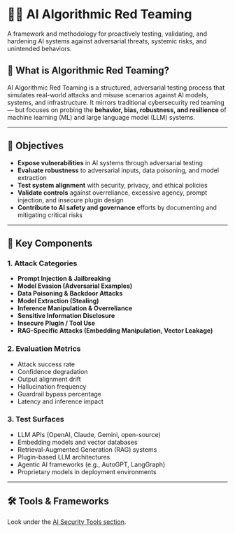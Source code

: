 # 🧠🔥 AI Algorithmic Red Teaming

A framework and methodology for proactively testing, validating, and hardening AI systems against adversarial threats, systemic risks, and unintended behaviors.

## 🚩 What is Algorithmic Red Teaming?

AI Algorithmic Red Teaming is a structured, adversarial testing process that simulates real-world attacks and misuse scenarios against AI models, systems, and infrastructure. It mirrors traditional cybersecurity red teaming — but focuses on probing the **behavior, bias, robustness, and resilience** of machine learning (ML) and large language model (LLM) systems.

---

## 🎯 Objectives

- **Expose vulnerabilities** in AI systems through adversarial testing
- **Evaluate robustness** to adversarial inputs, data poisoning, and model extraction
- **Test system alignment** with security, privacy, and ethical policies
- **Validate controls** against overreliance, excessive agency, prompt injection, and insecure plugin design
- **Contribute to AI safety and governance** efforts by documenting and mitigating critical risks

---

## 🧩 Key Components

### 1. Attack Categories
- **Prompt Injection & Jailbreaking**
- **Model Evasion (Adversarial Examples)**
- **Data Poisoning & Backdoor Attacks**
- **Model Extraction (Stealing)**
- **Inference Manipulation & Overreliance**
- **Sensitive Information Disclosure**
- **Insecure Plugin / Tool Use**
- **RAG-Specific Attacks (Embedding Manipulation, Vector Leakage)**

### 2. Evaluation Metrics
- Attack success rate
- Confidence degradation
- Output alignment drift
- Hallucination frequency
- Guardrail bypass percentage
- Latency and inference impact

### 3. Test Surfaces
- LLM APIs (OpenAI, Claude, Gemini, open-source)
- Embedding models and vector databases
- Retrieval-Augmented Generation (RAG) systems
- Plugin-based LLM architectures
- Agentic AI frameworks (e.g., AutoGPT, LangGraph)
- Proprietary models in deployment environments

---

## 🛠️ Tools & Frameworks

Look under the [AI Security Tools section](https://github.com/The-Art-of-Hacking/h4cker/blob/master/ai_research/ai_security_tools.md).
